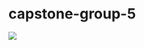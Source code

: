 # capstone-group-5
<a href="https://www.youtube.com/watch?v=Fj3VjyPa2As">
  <p Trailer>
</a>
<a href="https://zenhub.com">
  <img src="https://raw.githubusercontent.com/ZenHubIO/support/master/zenhub-badge.png">
</a>
